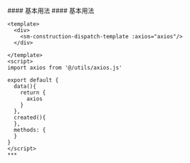 
<cn>
#### 基本用法
</cn>

<us>
#### 基本用法
</us>

```tpl
<template>
  <div>
    <sm-construction-dispatch-template :axios="axios"/>
  </div>

</template>
<script>
import axios from '@/utils/axios.js'

export default {
  data(){
    return {
      axios
    }
  },
  created(){
  },
  methods: {
  }
}
</script>
*** 
